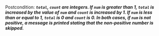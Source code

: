 Postcondition: ***`total`, `count` are integers. If `num` is greater than 1, `total` is increased by the value of `num` and `count` is increased by 1. If `num` is less than or equal to 1, `total` is 0 and `count` is 0. In both cases, if `num` is not positive, a message is printed stating that the non-positive number is skipped.***